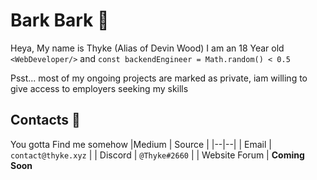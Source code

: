 # Bark Bark 🐺

Heya, My name is Thyke (Alias of Devin Wood) I am an 18 Year old `<WebDeveloper/>` and
`const backendEngineer = Math.random() < 0.5`

Psst... most of my ongoing projects are marked as private, iam willing to give access to employers seeking my skills


## Contacts 📕
You gotta Find me somehow
|Medium  | Source  |
|--|--|
| Email | `contact@thyke.xyz` |
| Discord | `@Thyke#2660` |
| Website Forum | **Coming Soon**
